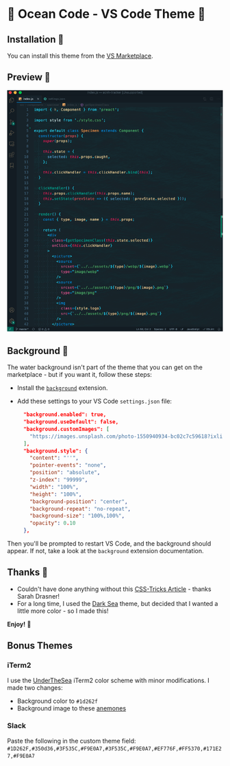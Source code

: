 # 🌊 Ocean Code - VS Code Theme 🌊

## Installation 🐠
You can install this theme from the [VS Marketplace](https://marketplace.visualstudio.com/items?itemName=Sharktopus.ocean-code).

## Preview 🐳
![](preview.png)

## Background 🐡
The water background isn't part of the theme that you can get on the marketplace - but if you want it, follow these steps:
* Install the [`background`](https://marketplace.visualstudio.com/items?itemName=shalldie.background) extension.
* Add these settings to your VS Code `settings.json` file:

  ```json
    "background.enabled": true,
    "background.useDefault": false,
    "background.customImages": [
      "https://images.unsplash.com/photo-1550940934-bc02c7c59618?ixlib=rb-1.2.1&ixid=eyJhcHBfaWQiOjEyMDd9&auto=format&fit=crop&w=1050&h=2100&q=100"
    ],
    "background.style": {
      "content": "''",
      "pointer-events": "none",
      "position": "absolute",
      "z-index": "99999",
      "width": "100%",
      "height": "100%",
      "background-position": "center",
      "background-repeat": "no-repeat",
      "background-size": "100%,100%",
      "opacity": 0.10
    },
  ```

Then you'll be prompted to restart VS Code, and the background should appear. If not, take a look at the `background` extension documentation.

## Thanks 🐙
* Couldn't have done anything without this [CSS-Tricks Article](https://css-tricks.com/creating-a-vs-code-theme/) - thanks Sarah Drasner!
* For a long time, I used the [Dark Sea](https://marketplace.visualstudio.com/items?itemName=MoOx.dark-sea) theme, but decided that I wanted a little more color - so I made this!

**Enjoy!** 🦀

## Bonus Themes

### iTerm2

I use the [UnderTheSea](https://github.com/mbadolato/iTerm2-Color-Schemes/blob/master/schemes/UnderTheSea.itermcolors) iTerm2 color scheme with minor modifications. I made two changes:
* Background color to `#1d262f`
* Background image to these [anemones](https://images.unsplash.com/photo-1516562313534-8f1d36ddd981?ixlib=rb-1.2.1&ixid=eyJhcHBfaWQiOjEyMDd9&auto=format&fit=crop&w=2000&q=100)

### Slack

Paste the following in the custom theme field: `#1D262F,#350d36,#3F535C,#F9E0A7,#3F535C,#F9E0A7,#EF776F,#FF5370,#171E27,#F9E0A7`
